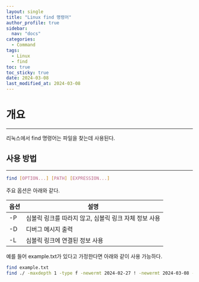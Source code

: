 ```yaml
---
layout: single
title: "Linux find 명령어"
author_profile: true
sidebar:
  nav: "docs"
categories: 
  - Command
tags:
  - Linux
  - find
toc: true
toc_sticky: true
date: 2024-03-08
last_modified_at: 2024-03-08
---
```


# 개요
---

리눅스에서 find 명령어는 파일을 찾는데 사용된다.


## 사용 방법
---

```bash
find [OPTION...] [PATH] [EXPRESSION...]
```

주요 옵션은 아래와 같다.

| 옵션 | 설명                |
|------|---------------------|
| -P   | 심볼릭 링크를 따라지 않고, 심볼릭 링크 자체 정보 사용       |
| -D   | 디버그 메시지 출력     |
| -L   | 심볼릭 링크에 연결된 정보 사용     |

예를 들어 example.txt가 있다고 가정한다면 아래와 같이 사용 가능하다.

```bash
find example.txt
find ./ -maxdepth 1 -type f -newermt 2024-02-27 ! -newermt 2024-03-08 -name "*.txt"

```
